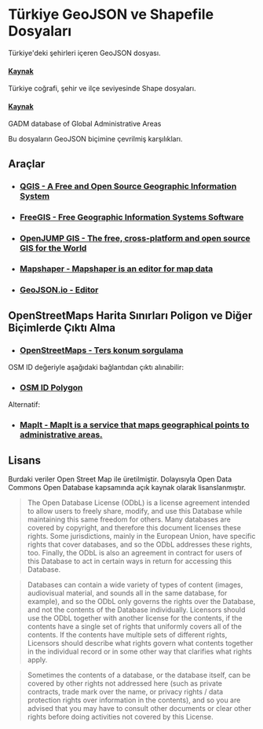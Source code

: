 # Türkiye GeoJSON ve Shapefile Dosyaları

Türkiye'deki şehirleri içeren GeoJSON dosyası.

#### [Kaynak](https://github.com/cihadturhan/tr-geojson)

Türkiye coğrafi, şehir ve ilçe seviyesinde Shape dosyaları.

#### [Kaynak]()
GADM database of Global Administrative Areas

Bu dosyaların GeoJSON biçimine çevrilmiş karşılıkları.

## Araçlar
- ### [QGIS - A Free and Open Source Geographic Information System](https://www.qgis.org/en/site/)
- ### [FreeGIS - Free Geographic Information Systems Software](http://freegis.org/)
- ### [OpenJUMP GIS - The free, cross-platform and open source GIS for the World](http://ojwiki.soldin.de/index.php?title=Main_Page)
- ### [Mapshaper - Mapshaper is an editor for map data](http://mapshaper.org/)
- ### [GeoJSON.io - Editor](http://geojson.io/)

## OpenStreetMaps Harita Sınırları Poligon ve Diğer Biçimlerde Çıktı Alma
- ### [OpenStreetMaps - Ters konum sorgulama](https://nominatim.openstreetmap.org/reverse.php?format=html)
OSM ID değeriyle aşağıdaki bağlantıdan çıktı alınabilir:
- ### [OSM ID Polygon](http://polygons.openstreetmap.fr/index.py)

Alternatif:
- ### [MapIt - MapIt is a service that maps geographical points to administrative areas.](http://global.mapit.mysociety.org/)

## Lisans

Burdaki veriler Open Street Map ile üretilmiştir. Dolayısıyla Open Data Commons Open Database kapsamında açık kaynak olarak lisanslanmıştır.

>The Open Database License (ODbL) is a license agreement intended to allow users to freely share, modify, and use this Database while maintaining this same freedom for others. Many databases are covered by copyright, and therefore this document licenses these rights. Some jurisdictions, mainly in the European Union, have specific rights that cover databases, and so the ODbL addresses these rights, too. Finally, the ODbL is also an agreement in contract for users of this Database to act in certain ways in return for accessing this Database.

>Databases can contain a wide variety of types of content (images, audiovisual material, and sounds all in the same database, for example), and so the ODbL only governs the rights over the Database, and not the contents of the Database individually. Licensors should use the ODbL together with another license for the contents, if the contents have a single set of rights that uniformly covers all of the contents. If the contents have multiple sets of different rights, Licensors should describe what rights govern what contents together in the individual record or in some other way that clarifies what rights apply.

>Sometimes the contents of a database, or the database itself, can be covered by other rights not addressed here (such as private contracts, trade mark over the name, or privacy rights / data protection rights over information in the contents), and so you are advised that you may have to consult other documents or clear other rights before doing activities not covered by this License.
